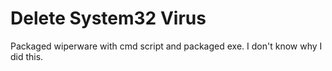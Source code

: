 # Delete System32 Virus
 Packaged wiperware with cmd script and packaged exe. I don't know why I did this.
